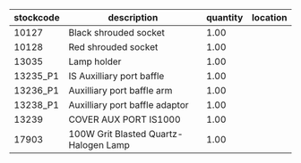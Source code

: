 |stockcode|description|quantity|location|
|---------|-----------|--------|--------|
|10127|Black shrouded socket|1.00||
|10128|Red shrouded socket|1.00||
|13035|Lamp holder|1.00||
|13235_P1|IS Auxilliary port baffle|1.00||
|13236_P1|Auxilliary port baffle arm|1.00||
|13238_P1|Auxilliary port baffle adaptor|1.00||
|13239|COVER AUX PORT IS1000|1.00||
|17903|100W Grit Blasted Quartz-Halogen Lamp|1.00||
